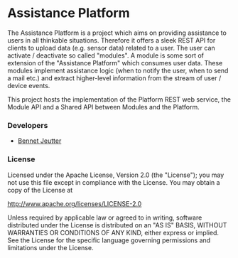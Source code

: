 # Assistance Platform

The Assistance Platform is a project which aims on providing assistance to users in all thinkable situations. Therefore it offers a sleek REST API for clients to upload data (e.g. sensor data) related to a user. The user can activate / deactivate so called "modules". A module is some sort of extension of the "Assistance Platform" which consumes user data. These modules implement assistance logic (when to notify the user, when to send a mail etc.) and extract higher-level information from the stream of user / device events.

This project hosts the implementation of the Platform REST web service, the Module API and a Shared API between Modules and the Platform.

### Developers
* [Bennet Jeutter](https://github.com/eintopf)

### License
Licensed under the Apache License, Version 2.0 (the "License");
you may not use this file except in compliance with the License.
You may obtain a copy of the License at

   http://www.apache.org/licenses/LICENSE-2.0

Unless required by applicable law or agreed to in writing, software
distributed under the License is distributed on an "AS IS" BASIS,
WITHOUT WARRANTIES OR CONDITIONS OF ANY KIND, either express or implied.
See the License for the specific language governing permissions and
limitations under the License.
